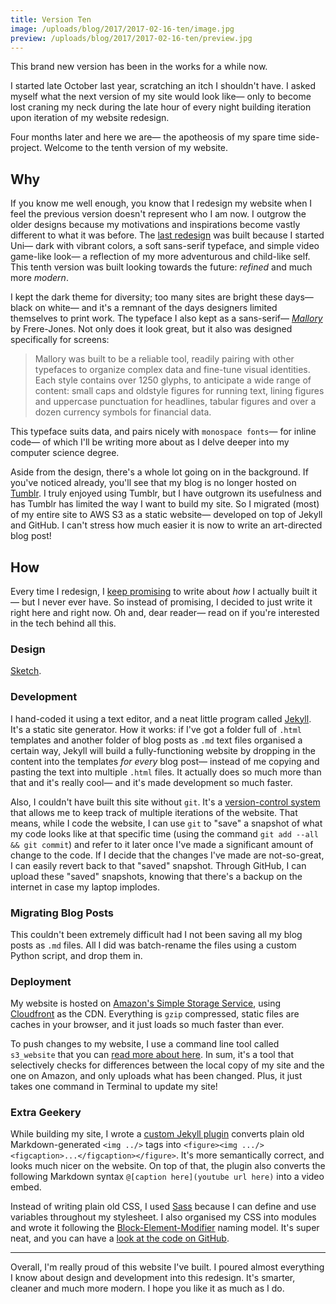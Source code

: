 ```yaml
---
title: Version Ten
image: /uploads/blog/2017/2017-02-16-ten/image.jpg
preview: /uploads/blog/2017/2017-02-16-ten/preview.jpg
---
```


This brand new version has been in the works for a while now.

I started late October last year, scratching an itch I shouldn't have. I asked myself what the next version of my site would look like— only to become lost craning my neck during the late hour of every night building iteration upon iteration of my website redesign. 

Four months later and here we are— the apotheosis of my spare time side-project. Welcome to the tenth version of my website.

## Why

If you know me well enough, you know that I redesign my website when I feel the previous version doesn't represent who I am now. I outgrow the older designs because my motivations and inspirations become vastly different to what it was before. The [last redesign][previous] was built because I started Uni— dark with vibrant colors, a soft sans-serif typeface, and simple video game-like look— a reflection of my more adventurous and child-like self. This tenth version was built looking towards the future: _refined_ and much more _modern_.

I kept the dark theme for diversity; too many sites are bright these days— black on white— and it's a remnant of the days designers limited themselves to print work. The typeface I also kept as a sans-serif— [_Mallory_][mallory] by Frere-Jones. Not only does it look great, but it also was designed specifically for screens:

> Mallory was built to be a reliable tool, readily pairing with other typefaces to organize complex data and fine-tune visual identities. Each style contains over 1250 glyphs, to anticipate a wide range of content: small caps and oldstyle figures for running text, lining figures and uppercase punctuation for headlines, tabular figures and over a dozen currency symbols for financial data.

This typeface suits data, and pairs nicely with `monospace fonts`— for inline code— of which I'll be writing more about as I delve deeper into my computer science degree.

Aside from the design, there's a whole lot going on in the background. If you've noticed already, you'll see that my blog is no longer hosted on [Tumblr][tumblr]. I truly enjoyed using Tumblr, but I have outgrown its usefulness and has Tumblr has limited the way I want to build my site. So I migrated (most) of my entire site to AWS S3 as a static website— developed on top of Jekyll and GitHub. I can't stress how much easier it is now to write an art-directed blog post!

## How

Every time I redesign, I [keep promising][promise] to write about _how_ I actually built it— but I never ever have. So instead of promising, I decided to just write it right here and right now. Oh and, dear reader— read on if you're interested in the tech behind all this.

### Design

[Sketch][sketch].

### Development

I hand-coded it using a text editor, and a neat little program called [Jekyll][jekyll]. It's a static site generator. How it works: if I've got a folder full of `.html` templates and another folder of blog posts as `.md` text files organised a certain way, Jekyll will build a fully-functioning website by dropping in the content into the templates _for every_ blog post— instead of me copying and pasting the text into multiple `.html` files. It actually does so much more than that and it's really cool— and it's made development so much faster.

Also, I couldn't have built this site without `git`. It's a [version-control system][git] that allows me to keep track of multiple iterations of the website. That means, while I code the website, I can use `git` to "save" a snapshot of what my code looks like at that specific time (using the command `git add --all && git commit`) and refer to it later once I've made a significant amount of change to the code. If I decide that the changes I've made are not-so-great, I can easily revert back to that "saved" snapshot. Through GitHub, I can upload these "saved" snapshots, knowing that there's a backup on the internet in case my laptop implodes.

### Migrating Blog Posts

This couldn't been extremely difficult had I not been saving all my blog posts as `.md` files. All I did was batch-rename the files using a custom Python script, and drop them in.

### Deployment

My website is hosted on [Amazon's Simple Storage Service][s3], using [Cloudfront][cloudfront] as the CDN. Everything is `gzip` compressed, static files are caches in your browser, and it just loads so much faster than ever.

To push changes to my website, I use a command line tool called `s3_website` that you can [read more about here][s3_website]. In sum, it's a tool that selectively checks for differences between the local copy of my site and the one on Amazon, and only uploads what has been changed. Plus, it just takes one command in Terminal to update my site!

### Extra Geekery

While building my site, I wrote a [custom Jekyll plugin][plugin] converts plain old Markdown-generated `<img ../>` tags into `<figure><img .../><figcaption>...</figcaption></figure>`. It's more semantically correct, and looks much nicer on the website. On top of that, the plugin also converts the following Markdown syntax `@[caption here](youtube url here)` into a video embed.

Instead of writing plain old CSS, I used [Sass][sass] because I can define and use variables throughout my stylesheet. I also organised my CSS into modules and wrote it following the [Block-Element-Modifier][bem] naming model. It's super neat, and you can have a [look at the code on GitHub][css].

---

Overall, I'm really proud of this website I've built. I poured almost everything I know about design and development into this redesign. It's smarter, cleaner and much more modern. I hope you like it as much as I do.


[previous]: http://cjmlgrto.tumblr.com
[mallory]: https://frerejones.com/families/mallory
[tumblr]: http://tumblr.com
[promise]: http://cjmlgrto.tumblr.com/post/140211753195/redesign-ix
[sketch]: http://sketchapp.com
[jekyll]: http://jekyllrb.com
[git]: https://medium.com/@dfosco/git-for-designers-856c434716e
[s3]: https://aws.amazon.com/s3/
[cloudfront]: https://aws.amazon.com/cloudfront/
[s3_website]: https://github.com/laurilehmijoki/s3_website
[plugin]: https://gist.github.com/cjmlgrto/8052101e3c272d1050091b16c185ba1c
[sass]: http://sass-lang.com
[bem]: http://getbem.com
[css]: https://github.com/cjmlgrto/mlgrto.com/tree/modern/_sass